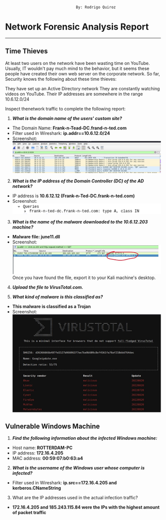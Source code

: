                                     By: Rodrigo Quiroz
# Network Forensic Analysis Report 
------------------------------------
## Time Thieves

At least two users on the network have been wasting time on YouTube. Usually, IT wouldn't pay much mind to the behavior, but it seems these people have created their own web server on the corporate network. So far, Security knows the following about these time thieves:

They have set up an Active Directory network
They are constantly watching videos on YouTube.
Their IP addresses are somewhere in the range 10.6.12.0/24

Inspect thenetwork traffic to complete the following report:
1. **_What is the domain name of the users' custom site?_**
* The Domain Name: **Frank-n-Tead-DC.frand-n-ted.com**
* Filter used in Wireshark: **ip.addr==10.6.12.0/24**
* Screenshot:![alt text](https://github.com/Rodrig000/Project1Repository/blob/main/images/results.jpg)

2. **_What is the IP address of the Domain Controller (DC) of the AD network?_**
* IP address is **10.6.12.12 (Frank-n-Ted-DC.frank-n-ted.com)**
* Screenshot:![alt text](https://github.com/Rodrig000/Project1Repository/blob/main/images/Frank.png)

3. **_What is the name of the malware downloaded to the 10.6.12.203 machine?_**
* **Malware file: june11.dll**
* Screenshot:![alt text](https://github.com/Rodrig000/Project1Repository/blob/main/images/request%20meth.jpg)
Once you have found the file, export it to your Kali machine's desktop.

4. **_Upload the file to VirusTotal.com._**

5. **_What kind of malware is this classified as?_** 
* **This malware is classified as a Trojan**
* Screenshot:![alt text](https://github.com/Rodrig000/Project1Repository/blob/main/images/Screenshot%202022-08-23%20175758.jpg)

## Vulnerable Windows Machine


1. **_Find the following information about the infected Windows machine:_**
* Host name: **ROTTERDAM-PC**
* IP address: **172.16.4.205** 
* MAC address: **00:59:07:b0:63:a4**

2. **_What is the username of the Windows user whose computer is infected?_**
* Filter used in Wireshark: **ip.src==172.16.4.205 and kerberos.CNameString**
3. What are the IP addresses used in the actual infection traffic?
* **172.16.4.205 and 185.243.115.84 were the IPs with the highest amount of packet traffic**
